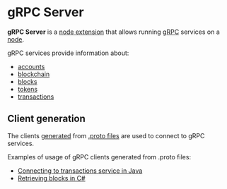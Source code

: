 # gRPC Server

**gRPC Server** is a [node extension](/waves-node/extensions.md)  that allows running [gRPC](https://en.wikipedia.org/wiki/GRPC) services on a [node](/blockchain/node.md).

gRPC services provide information about:

* [accounts](/blockchain/account.md)
* [blockchain](/blockchain/blockchain.md)
* [blocks](/blockchain/block.md)
* [tokens](/blockchain/token.md)
* [transactions](/blockchain/transaction.md)

## Client generation

The clients [generated](https://grpc.io/docs/tutorials/) from [.proto files](https://github.com/wavesplatform/Waves/tree/master/grpc-server/src/main/protobuf) are used to connect to gRPC services.

Examples of usage of gRPC clients generated from .proto files:

* [Connecting to transactions service in Java](https://github.com/wavesplatform/WavesJ/blob/master/examples/src/main/java/GRPCTest.java)
* [Retrieving blocks in C#](https://github.com/wavesplatform/WavesCS/blob/master/WavesCSTests/ProtobufTest.cs)
